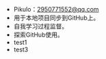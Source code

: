 - Pikulo：2950771552@qq.com
- 用于本地项目同步到GitHub上。
- 自我学习过程监督。
- 探索GitHub使用。
- test1
- test3
<!---
Pikulo/Pikulo is a ✨ special ✨ repository because its `README.md` (this file) appears on your GitHub profile.
You can click the Preview link to take a look at your changes.
--->
